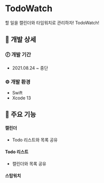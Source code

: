 # TodoWatch
할 일을 캘린더와 타임워치로 관리하자! TodoWatch!


## 📃 개발 상세


### 🕖 개발 기간

- 2021.08.24 ~ 중단


### ⚙️ 개발 환경


- Swift
- Xcode 13


## 📍 주요 기능


#### 캘린더 
- Todo 리스트와 목록 공유

#### Todo 리스트
- 캘린더와 목록 공유

#### 스탑워치
